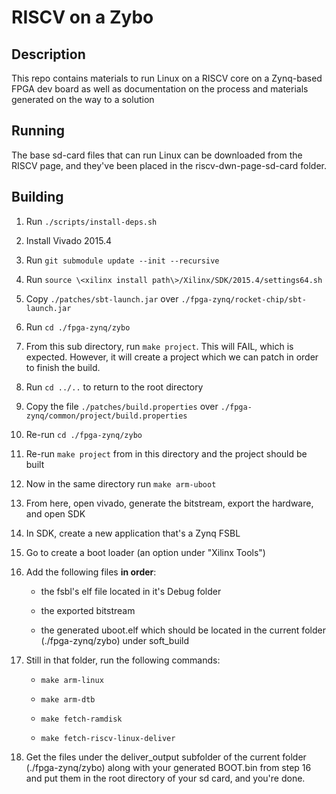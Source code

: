 # RISCV on a Zybo

## Description

This repo contains materials to run Linux on a RISCV core on a Zynq-based FPGA dev board as well as documentation on the process and materials generated on the way to a solution

## Running

The base sd-card files that can run Linux can be downloaded from the RISCV page, and they've been placed in the riscv-dwn-page-sd-card folder.

## Building

1. Run `./scripts/install-deps.sh`

2. Install Vivado 2015.4

3. Run `git submodule update --init --recursive`

4. Run `source \<xilinx install path\>/Xilinx/SDK/2015.4/settings64.sh`

5. Copy `./patches/sbt-launch.jar` over `./fpga-zynq/rocket-chip/sbt-launch.jar`

6. Run `cd ./fpga-zynq/zybo`

7. From this sub directory, run `make project`. This will FAIL, which is expected. However, it will create a project which we can patch in order to finish the build.

8. Run `cd ../..` to return to the root directory

9. Copy the file `./patches/build.properties` over `./fpga-zynq/common/project/build.properties`

10. Re-run `cd ./fpga-zynq/zybo`

11. Re-run `make project` from in this directory and the project should be built

12. Now in the same directory run `make arm-uboot`

13. From here, open vivado, generate the bitstream, export the hardware, and open SDK

14. In SDK, create a new application that's a Zynq FSBL

15. Go to create a boot loader (an option under "Xilinx Tools")

16. Add the following files __in order__:

     - the fsbl's elf file located in it's Debug folder

     - the exported bitstream

     - the generated uboot.elf which should be located in the current folder (./fpga-zynq/zybo) under soft_build

17. Still in that folder, run the following commands:

     - `make arm-linux`

     - `make arm-dtb`

     - `make fetch-ramdisk`

     - `make fetch-riscv-linux-deliver`

18. Get the files under the deliver_output subfolder of the current folder (./fpga-zynq/zybo) along with your generated BOOT.bin from step 16 and put them in the root directory of your sd card, and you're done.
